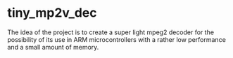 # tiny_mp2v_dec

The idea of the project is to create a super light mpeg2 decoder for the possibility of its use in ARM microcontrollers with a rather low performance and a small amount of memory.
